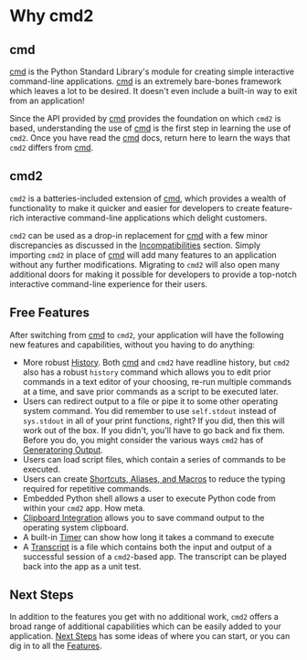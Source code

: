 # Why cmd2

## cmd

[cmd](#cmd) is the Python Standard Library's module for creating simple interactive command-line
applications. [cmd](#cmd) is an extremely bare-bones framework which leaves a lot to be desired. It
doesn't even include a built-in way to exit from an application!

Since the API provided by [cmd](#cmd) provides the foundation on which `cmd2` is based,
understanding the use of [cmd](#cmd) is the first step in learning the use of `cmd2`. Once you have
read the [cmd](#cmd) docs, return here to learn the ways that `cmd2` differs from [cmd](#cmd).

## cmd2

`cmd2` is a batteries-included extension of [cmd](#cmd), which provides a wealth of functionality to
make it quicker and easier for developers to create feature-rich interactive command-line
applications which delight customers.

`cmd2` can be used as a drop-in replacement for [cmd](#cmd) with a few minor discrepancies as
discussed in the [Incompatibilities](incompatibilities.md) section. Simply importing `cmd2` in place
of [cmd](#cmd) will add many features to an application without any further modifications. Migrating
to `cmd2` will also open many additional doors for making it possible for developers to provide a
top-notch interactive command-line experience for their users.

## Free Features

After switching from [cmd](#cmd) to `cmd2`, your application will have the following new features
and capabilities, without you having to do anything:

- More robust [History](../features/history.md). Both [cmd](#cmd) and `cmd2` have readline history,
  but `cmd2` also has a robust `history` command which allows you to edit prior commands in a text
  editor of your choosing, re-run multiple commands at a time, and save prior commands as a script
  to be executed later.
- Users can redirect output to a file or pipe it to some other operating system command. You did
  remember to use `self.stdout` instead of `sys.stdout` in all of your print functions, right? If
  you did, then this will work out of the box. If you didn't, you'll have to go back and fix them.
  Before you do, you might consider the various ways `cmd2` has of
  [Generatoring Output](../features/generating_output.md).
- Users can load script files, which contain a series of commands to be executed.
- Users can create [Shortcuts, Aliases, and Macros](../features/shortcuts_aliases_macros.md) to
  reduce the typing required for repetitive commands.
- Embedded Python shell allows a user to execute Python code from within your `cmd2` app. How meta.
- [Clipboard Integration](../features/clipboard.md) allows you to save command output to the
  operating system clipboard.
- A built-in [Timer](../features/misc.md#Timer) can show how long it takes a command to execute
- A [Transcript](../features/transcripts.md) is a file which contains both the input and output of a
  successful session of a `cmd2`-based app. The transcript can be played back into the app as a unit
  test.

## Next Steps

In addition to the features you get with no additional work, `cmd2` offers a broad range of
additional capabilities which can be easily added to your application. [Next Steps](next_steps.md)
has some ideas of where you can start, or you can dig in to all the
[Features](../features/index.md).
